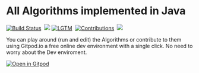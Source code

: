 # All Algorithms implemented in Java
[![Build Status](https://img.shields.io/travis/shellhub/Algorithms-Java.svg?label=Travis%20CI&logo=travis)](https://travis-ci.com/shellhub/Algorithms-Java)&nbsp;
![](https://img.shields.io/badge/language-java-b07219.svg?label=Language&logo=Java)
[![LGTM](https://img.shields.io/lgtm/alerts/github/shellhub/Algorithms-Java.svg?label=LGTM&logo=LGTM)](https://lgtm.com/projects/g/shellhub/Algorithms-Java/alerts)&nbsp;
[![Contributions](https://img.shields.io/static/v1.svg?label=Contributions&message=Welcome&color=0059b3)](https://github.com/Algorithms-Java/blob/master/CONTRIBUTING.md)&nbsp;
![](https://img.shields.io/github/repo-size/shellhub/Algorithms-Java.svg?label=Repo%20size)&nbsp;

You can play around (run and edit) the Algorithms or contribute to them using Gitpod.io a free online dev environment with a single click. No need to worry about the Dev enviroment.&nbsp;

[![Open in Gitpod](https://gitpod.io/button/open-in-gitpod.svg)](https://gitpod.io/#https://github.com/shellhub/Algorithms-Java)
